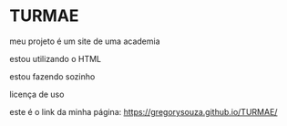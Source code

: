# TURMAE

meu projeto é um site de uma academia

estou utilizando o HTML

estou fazendo sozinho

licença de uso


este é o link da minha página: <https://gregorysouza.github.io/TURMAE/>
